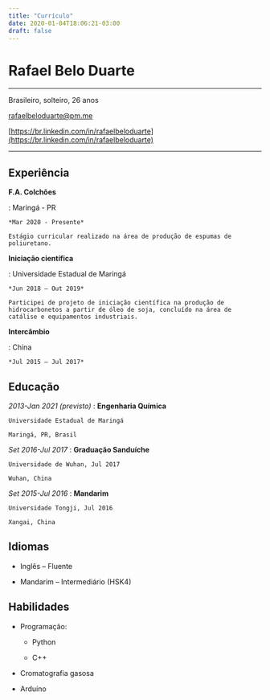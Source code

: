 ```yaml
---
title: "Currículo"
date: 2020-01-04T18:06:21-03:00
draft: false
---
```


Rafael Belo Duarte
============

---

Brasileiro, solteiro, 26 anos

rafaelbeloduarte@pm.me

[https://br.linkedin.com/in/rafaelbeloduarte](https://br.linkedin.com/in/rafaelbeloduarte)

---

## Experiência

**F.A. Colchões**

:	Maringá - PR

	*Mar 2020 - Presente*

	Estágio curricular realizado na área de produção de espumas de poliuretano.


**Iniciação científica**

:	Universidade Estadual de Maringá

	*Jun 2018 – Out 2019*

	Participei de projeto de iniciação científica na produção de hidrocarbonetos a partir de óleo de soja, concluído na área de catálise e equipamentos industriais.


**Intercâmbio**

:	China

	*Jul 2015 – Jul 2017*


## Educação

*2013-Jan 2021 (previsto)*
:   **Engenharia Química**
	
	Universidade Estadual de Maringá

    Maringá, PR, Brasil

*Set 2016-Jul 2017*
:   **Graduação Sanduíche**

	Universidade de Wuhan, Jul 2017
	
	Wuhan, China
	
*Set 2015-Jul 2016*
:	**Mandarim**

	Universidade Tongji, Jul 2016
	
	Xangai, China


## Idiomas

+ Inglês – Fluente

+ Mandarim – Intermediário (HSK4)


## Habilidades

+ Programação:

	+ Python
	
	+ C++
	
+ Cromatografia gasosa

+ Arduíno
